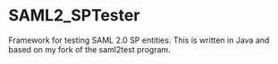 SAML2_SPTester
============

Framework for testing SAML 2.0 SP entities. This is written in Java and based on my fork of the saml2test program.
